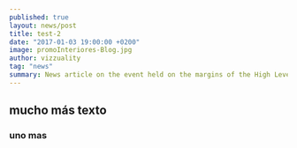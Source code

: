 ```yaml
---
published: true
layout: news/post
title: test-2
date: "2017-01-03 19:00:00 +0200"
image: promoInteriores-Blog.jpg
author: vizzuality
tag: "news"
summary: News article on the event held on the margins of the High Level Political Forum 2021
---
```

## mucho más texto

### uno mas


